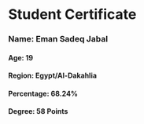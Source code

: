 # Student Certificate

<div class="student-id" >

  <h3 >Name: Eman Sadeq Jabal</h3>
  <h4>Age: 19</h4>
  <h4>Region: Egypt/Al-Dakahlia</h4>
  <h4>Percentage: 68.24%</h4>
  <h4>Degree: 58 Points</h4>
  
</div>
